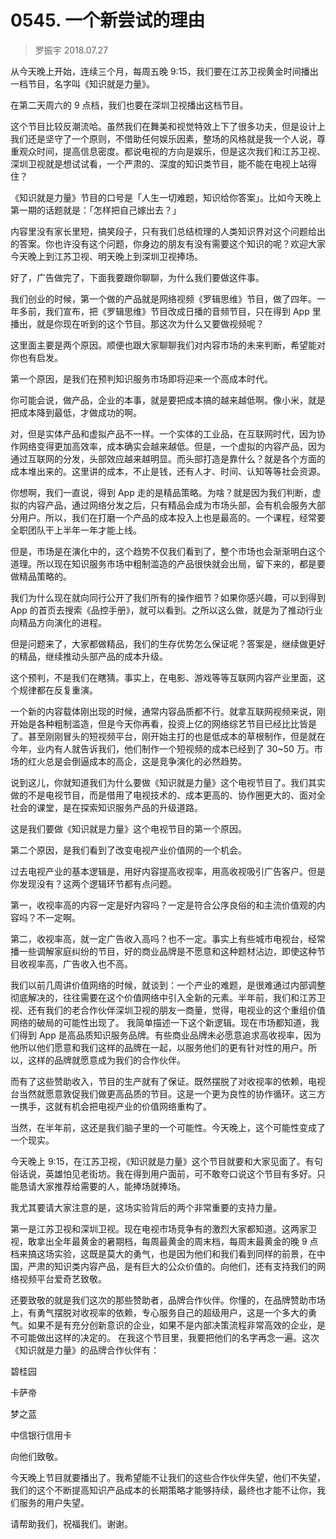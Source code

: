 # 0545. 一个新尝试的理由
> 罗振宇 2018.07.27

从今天晚上开始，连续三个月，每周五晚 9:15，我们要在江苏卫视黄金时间播出一档节目，名字叫《知识就是力量》。

在第二天周六的 9 点档，我们也要在深圳卫视播出这档节目。

这个节目比较反潮流哈。虽然我们在舞美和视觉特效上下了很多功夫，但是设计上我们还是坚守了一个原则，不借助任何娱乐因素，整场的风格就是我一个人说，尊重观众时间，提高信息密度。都说电视的方向是娱乐，但是这次我们和江苏卫视、深圳卫视就是想试试看，一个严肃的、深度的知识类节目，能不能在电视上站得住？

《知识就是力量》节目的口号是「人生一切难题，知识给你答案」。比如今天晚上第一期的话题就是：「怎样把自己嫁出去？」

内容里没有家长里短，搞笑段子，只有我们总结梳理的人类知识界对这个问题给出的答案。你也许没有这个问题，你身边的朋友有没有需要这个知识的呢？欢迎大家今天晚上到江苏卫视、明天晚上到深圳卫视捧场。

好了，广告做完了，下面我要跟你聊聊，为什么我们要做这件事。

我们创业的时候，第一个做的产品就是网络视频《罗辑思维》节目，做了四年。一年多前，我们宣布，把《罗辑思维》节目改成日播的音频节目，只在得到 App 里播出，就是你现在听到的这个节目。那这次为什么又要做视频呢？

这里面主要是两个原因。顺便也跟大家聊聊我们对内容市场的未来判断，希望能对你也有启发。

第一个原因，是我们在预判知识服务市场即将迎来一个高成本时代。

你可能会说，做产品，企业的本事，就是要把成本搞的越来越低啊。像小米，就是把成本降到最低，才做成功的啊。

对，但是实体产品和虚拟产品不一样。一个实体的工业品，在互联网时代，因为协作网络变得更加高效率，成本确实会越来越低。但是，一个虚拟的内容产品，因为通过互联网的分发，头部效应越来越明显。而头部打造是靠什么？就是各个方面的成本堆出来的。这里讲的成本，不止是钱，还有人才、时间、认知等等社会资源。

你想啊，我们一直说，得到 App 走的是精品策略。为啥？就是因为我们判断，虚拟的内容产品，通过网络分发之后，只有精品会成为市场头部，会有机会服务大部分用户。所以，我们在打磨一个产品的成本投入上也是最高的。一个课程，经常要全职团队干上半年一年才能上线。

但是，市场是在演化中的，这个趋势不仅我们看到了，整个市场也会渐渐明白这个道理。所以现在知识服务市场中粗制滥造的产品很快就会出局，留下来的，都是要做精品策略的。

我们为什么现在就向同行公开了我们所有的操作细节？如果你感兴趣，可以到得到 App 的首页去搜索《品控手册》，就可以看到。之所以这么做，就是为了推动行业向精品方向演化的进程。

但是问题来了，大家都做精品，我们的生存优势怎么保证呢？答案是，继续做更好的精品，继续推动头部产品的成本升级。

这个预判，不是我们在瞎猜。事实上，在电影、游戏等等互联网内容产业里面，这个规律都在反复重演。

一个新的内容载体刚出现的时候，通常内容品质都不行。就拿互联网视频来说，刚开始是各种粗制滥造，但是今天你再看，投资上亿的网络综艺节目已经比比皆是了。甚至刚刚冒头的短视频平台，刚开始主打的也是低成本的草根制作，但是就在今年，业内有人就告诉我们，他们制作一个短视频的成本已经到了 30~50 万。市场的红火总是会倒逼成本的高企，这是竞争演化的必然趋势。

说到这儿，你就知道我们为什么要做《知识就是力量》这个电视节目了。我们其实做的不是电视节目，而是借用了电视技术的、成本更高的、协作圈更大的、面对全社会的课堂，是在探索知识服务产品的升级道路。

这是我们要做《知识就是力量》这个电视节目的第一个原因。

第二个原因，是我们看到了改变电视产业价值网的一个机会。

过去电视产业的基本逻辑是，用好内容提高收视率，用高收视吸引广告客户。但是你发现没有？这两个逻辑环节都有点问题。

第一，收视率高的内容一定是好内容吗？一定是符合公序良俗的和主流价值观的内容吗？不一定啊。

第二，收视率高，就一定广告收入高吗？也不一定。事实上有些城市电视台，经常播一些调解家庭纠纷的节目，好的商业品牌是不愿意和这种题材沾边，即使这种节目收视率高，广告收入也不高。

我们以前几周讲价值网络的时候，就谈到：一个产业的难题，是很难通过内部调整彻底解决的，往往需要在这个价值网络中引入全新的元素。半年前，我们和江苏卫视、还有我们的老合作伙伴深圳卫视的朋友一商量，觉得，电视业的这个重组价值网络的破局的可能性出现了。
我简单描述一下这个新逻辑。现在市场都知道，我们得到 App 是高品质知识服务品牌。有些商业品牌未必愿意追求高收视率，因为他所以他们愿意和我们这样的品牌在一起，以服务他们的更有针对性的用户。所以，这样的品牌就愿意成为我们的合作伙伴。

而有了这些赞助收入，节目的生产就有了保证。既然摆脱了对收视率的依赖，电视台当然就愿意敦促我们做更高品质的节目。这是一个更为良性的协作循环。这三方一携手，这就有机会把电视产业的价值网络重构了。

当然，在半年前，这还是我们脑子里的一个可能性。今天晚上，这个可能性变成了一个现实。

今天晚上 9:15，在江苏卫视，《知识就是力量》这个节目就要和大家见面了。有句俗话说，英雄怕见老街坊。我在得到用户面前，可不敢夸口说这个节目有多好。只能恳请大家推荐给需要的人，能捧场就捧场。

我尤其要请大家注意的是，这场实验背后的两个非常重要的支持力量。

第一是江苏卫视和深圳卫视。现在电视市场竞争有的激烈大家都知道。这两家卫视，敢拿出全年最黄金的暑期档，每周最黄金的周末档，每周末最黄金的晚 9 点档来搞这场实验，这既是莫大的勇气，也是因为他们和我们看到同样的前景，在中国，严肃的知识类内容产品，是有巨大的公众价值的。向他们，还有支持我们的网络视频平台爱奇艺致敬。

还要致敬的就是我们这次的那些赞助者，品牌合作伙伴。你懂的，在品牌赞助市场上，有勇气摆脱对收视率的依赖，专心服务自己的超级用户，这是一个多大的勇气。如果不是有充分创新意识的企业，如果不是内部决策流程非常高效的企业，是不可能做出这样的决定的。
在我这个节目里，我要把他们的名字再念一遍。这次《知识就是力量》的品牌合作伙伴有：

碧桂园

卡萨帝

梦之蓝

中信银行信用卡

向他们致敬。

今天晚上节目就要播出了。我希望能不让我们的这些合作伙伴失望，他们不失望，我们的这个不断提高知识产品成本的长期策略才能够持续，最终也才能不让你，我们服务的用户失望。

请帮助我们，祝福我们。谢谢。